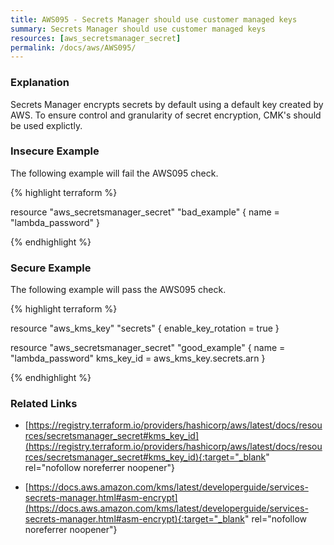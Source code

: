 ```yaml
---
title: AWS095 - Secrets Manager should use customer managed keys
summary: Secrets Manager should use customer managed keys 
resources: [aws_secretsmanager_secret] 
permalink: /docs/aws/AWS095/
---
```

### Explanation


Secrets Manager encrypts secrets by default using a default key created by AWS. To ensure control and granularity of secret encryption, CMK's should be used explictly.



### Insecure Example

The following example will fail the AWS095 check.

{% highlight terraform %}

resource "aws_secretsmanager_secret" "bad_example" {
  name       = "lambda_password"
}

{% endhighlight %}



### Secure Example

The following example will pass the AWS095 check.

{% highlight terraform %}

resource "aws_kms_key" "secrets" {
	enable_key_rotation = true
}

resource "aws_secretsmanager_secret" "good_example" {
  name       = "lambda_password"
  kms_key_id = aws_kms_key.secrets.arn
}

{% endhighlight %}



### Related Links


- [https://registry.terraform.io/providers/hashicorp/aws/latest/docs/resources/secretsmanager_secret#kms_key_id](https://registry.terraform.io/providers/hashicorp/aws/latest/docs/resources/secretsmanager_secret#kms_key_id){:target="_blank" rel="nofollow noreferrer noopener"}

- [https://docs.aws.amazon.com/kms/latest/developerguide/services-secrets-manager.html#asm-encrypt](https://docs.aws.amazon.com/kms/latest/developerguide/services-secrets-manager.html#asm-encrypt){:target="_blank" rel="nofollow noreferrer noopener"}


